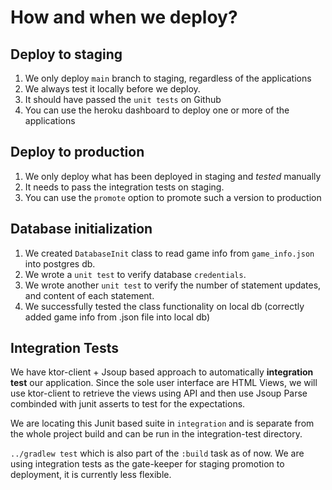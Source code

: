# How and when we deploy?

## Deploy to staging
1. We only deploy `main` branch to staging, regardless of the applications
2. We always test it locally before we deploy. 
3. It should have passed the `unit tests` on Github
4. You can use the heroku dashboard to deploy one or more of the applications

## Deploy to production
1. We only deploy what has been deployed in staging and *tested* manually
2. It needs to pass the integration tests on staging.
3. You can use the `promote` option to promote such a version to production

## Database initialization
1. We created `DatabaseInit` class to read game info from `game_info.json` into postgres db.
2. We wrote a `unit test` to verify database `credentials`.
3. We wrote another `unit test` to verify the number of statement updates, and content of each statement.
4. We successfully tested the class functionality on local db (correctly added game info from .json file into local db)


## Integration Tests
We have ktor-client + Jsoup based approach to automatically **integration test** our application. 
Since the sole user interface are HTML Views, we will use ktor-client to retrieve the views using API and then use Jsoup Parse combinded with junit asserts to test for the expectations. 

We are locating this Junit based suite in `integration` and is separate from the whole project build and can be run in the integration-test directory.

`../gradlew test` which is also part of the `:build` task as of now.
We are using integration tests as the gate-keeper for staging promotion to deployment, it is currently less flexible.